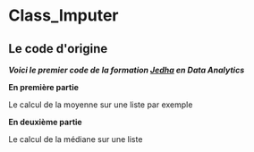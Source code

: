 # Class_Imputer
## Le code d'origine
***Voici le premier code de la formation [Jedha](https://app.jedha.co/) en Data Analytics***

__En première partie__

Le calcul de la moyenne sur une liste par exemple

__En deuxième partie__

Le calcul de la médiane sur une liste
